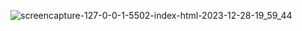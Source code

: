 
![screencapture-127-0-0-1-5502-index-html-2023-12-28-19_59_44](https://github.com/Het2604/-Student-Grade-History/assets/137598780/11b703dd-394c-44ed-99bd-dea608866c8a)
